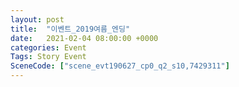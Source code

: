 ```yaml
---
layout: post
title:  "이벤트_2019여름_엔딩"
date:   2021-02-04 08:00:00 +0000
categories: Event
Tags: Story Event
SceneCode: ["scene_evt190627_cp0_q2_s10,7429311"]
---
```

